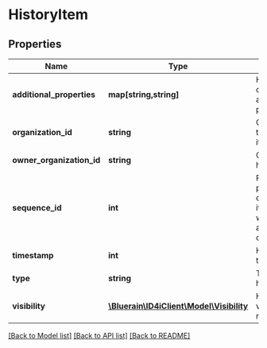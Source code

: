 # HistoryItem

## Properties
Name | Type | Description | Notes
------------ | ------------- | ------------- | -------------
**additional_properties** | **map[string,string]** | History items custom additional properties | [optional] 
**organization_id** | **string** | Originator of the history item | 
**owner_organization_id** | **string** | Owner of the history item | [optional] 
**sequence_id** | **int** | Forms the primary key of the history item together with the GUID and the organizationId | [optional] 
**timestamp** | **int** | History item timestamp | [optional] 
**type** | **string** | Type of the history item | 
**visibility** | [**\Bluerain\ID4iClient\Model\Visibility**](Visibility.md) | History item visibility restrictions | [optional] 

[[Back to Model list]](../README.md#documentation-for-models) [[Back to API list]](../README.md#documentation-for-api-endpoints) [[Back to README]](../README.md)


